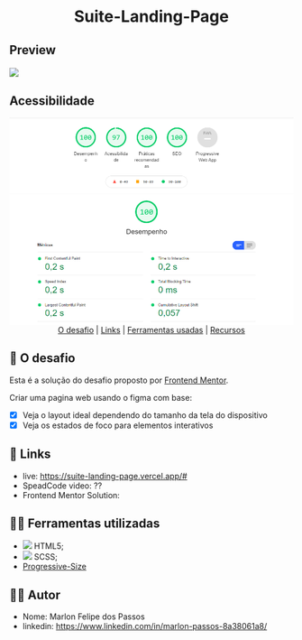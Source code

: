 
<h1 align="center" class="line-1 anim-typewriter">Suite-Landing-Page</h1>


<h2>Preview</h2>
<img align="center"  class="img__project " src="./github/gif.gif">

<br>

<h2>Acessibilidade</h2>
<img align="center"  class="img__project " src="./github/acessibilidade.png">


<div align="center"  class="links">
    <a href="#the_challenge">O desafio</a> |
     <a href="#links">Links</a> |
      <a href="#built_with">Ferramentas usadas</a> |
       <a href="#resources">Recursos</a>
</div>

<h2 id="the_challenge"> 🌋 O desafio</h2>

Esta é a solução do desafio proposto por [Frontend Mentor](https://www.frontendmentor.io).

Criar uma pagina web usando o figma com base:

- [x] Veja o layout ideal dependendo do tamanho da tela do dispositivo
- [x] Veja os estados de foco para elementos interativos

<h2 id="links">🔗 Links</h2>

- live: https://suite-landing-page.vercel.app/#
- SpeadCode video: ??
- Frontend Mentor Solution: 

<h2 id="built_with">👷‍♂️ Ferramentas utilizadas</h2>

-  <img height="20" src="https://cdn-icons-png.flaticon.com/512/732/732212.png"/> HTML5;
-  <img height="20" src="https://natqe.gallerycdn.vsassets.io/extensions/natqe/scss-generator/1.2.9/1550339585248/Microsoft.VisualStudio.Services.Icons.Default"/> SCSS;
-  [Progressive-Size](https://www.npmjs.com/package/progressive-size)

<h2 id="author">👨‍🎓 Autor </h2>

- Nome: Marlon Felipe dos Passos
- linkedin: https://www.linkedin.com/in/marlon-passos-8a38061a8/